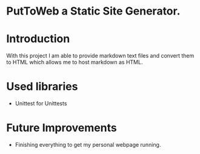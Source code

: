 # PutToWeb a Static Site Generator. 
# Introduction
With this project I am able to provide markdown text files and convert them to HTML which allows me to host markdown as HTML.

# Used libraries
- Unittest for Unittests

# Future Improvements
- Finishing everything to get my personal webpage running.